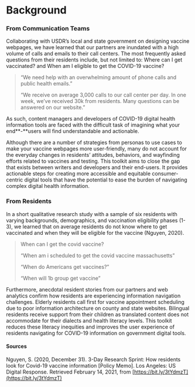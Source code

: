 # Background

### **From Communication Teams**

Collaborating with USDR’s local and state government on designing vaccine webpages, we have learned that our partners are inundated with a high volume of calls and emails to their call centers. The most frequently asked questions from their residents include, but not limited to: Where can I get vaccinated? and When am I eligible to get the COVID-19 vaccine? 

> “We need help with an overwhelming amount of phone calls and public health emails.”
>
> “We receive on average 3,000 calls to our call center per day. In one week, we’ve received 30k from residents. Many questions can be answered on our website.”

As such, content managers and developers of COVID-19 digital health information tools are faced with the difficult task of imagining what your end**-**users will find understandable and actionable. 

Although there are a number of strategies from personas to use cases to make your vaccine webpages more user-friendly, many do not account for the everyday changes in residents’ attitudes, behaviors, and wayfinding efforts related to vaccines and testing. This toolkit aims to close the gap that exists between writers and developers and their end-users. It provides actionable steps for creating more accessible and equitable consumer-centric digital tools that have the potential to ease the burden of navigating complex digital health information.  


### From Residents

In a short qualitative research study with a sample of six residents with varying backgrounds, demographics, and vaccination eligibility phases \(1-3\), we learned that on average residents do not know where to get vaccinated and when they will be eligible for the vaccine \(Nguyen, 2020\). 

> When can I get the covid vaccine?
>
> “When am i scheduled to get the covid vaccine massachusetts”
>
> “When do Americans get vaccines?”
>
> “When will 1b group get vaccine”

Furthermore, anecdotal resident stories from our partners and web analytics confirm how residents are experiencing information navigation challenges. Elderly residents call first for vaccine appointment scheduling due to poor information architecture on county and state websites. Bilingual residents receive support from their children as translated content does not accommodate for their dialects and health literacy levels. This toolkit reduces these literacy inequities and improves the user experience of residents navigating for COVID-19 information on government digital tools.  


#### Sources

Nguyen, S. \(2020, December 31\). 3-Day Research Sprint: How residents look for Covid-19 vaccine information \[Policy Memo\]. Los Angeles: US Digital Response. Retrieved February 14, 2021, from [https://bit.ly/3tYdmzT](https://bit.ly/3tYdmzT)   


